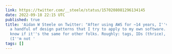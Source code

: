 ```yaml
---
link: https://twitter.com/__steele/status/1570208081296134145
date: 2022-09-18 22:15 UTC
published: true
title: 'Aidan W Steele on Twitter: "After using AWS for ~14 years, I''ve internalised
  a handful of design patterns that I try to apply to my own software. I''m keen to
  know if it''s the same for other folks. Roughly: tags, IDs (thrice), limits, pagination.
  (I''m not '
tags: []
---
```



